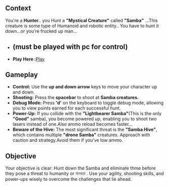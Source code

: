 ## Context
You're a **Hunter**..
you Hunt a **"Mystical Creature"** called **"Samba"** ...This creature is some type of Humanoid and robotic entity..
You have to hunt it down...or you're frucked up man...
- ## **(must be played with pc for control)**
- **Play Here :**<a href="[mofazzal874.github.io/SambaHunter/](https://mofazzal874.github.io/SambaHunter/)">Play</a>
## Gameplay

- **Control:** Use the **up and down arrow** keys to move your character up and down.
- **Shooting:** Press the **spacebar** to shoot at **Samba creatures.**
- **Debug Mode:** Press **'d'** on the keyboard to toggle debug mode, allowing you to view points earned for each successful hunt.
- **Power-Up:** If you collide with the **"Lightbearer Samba"**(This is the only **"Good"** samba), you become powered up, enabling you to shoot two lasers instead of one.Also ammo reload becomes faster...
- **Beware of the Hive:** The most significant threat is the **"Samba Hive"**, which contains multiple **"drone Samba"** creatures. Approach with caution and strategy.Avoid them if you've low ammo.

## Objective

Your objective is clear: Hunt down the Samba  and eliminate thme before they pose a threat to humanity or মানবতা . Use your agility, shooting skills, and power-ups wisely to overcome the challenges that lie ahead.
